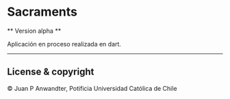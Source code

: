 # Sacraments #

** Version alpha **

Aplicación en proceso realizada en dart. 

---

## License & copyright

© Juan P Anwandter, Potificia Universidad Católica de Chile
